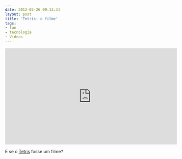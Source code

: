 ```yaml
---
date: 2012-05-26 09:13:34
layout: post
title: 'Tetris: o filme'
tags:
- fun
- tecnologia
- Vídeos
---
```


<iframe width="560" height="315" src="http://www.youtube.com/embed/AhwGEa7507g" frameborder="0" allowfullscreen></iframe>

E se o [Tetris](http://en.wikipedia.org/wiki/Tetris) fosse um filme?
